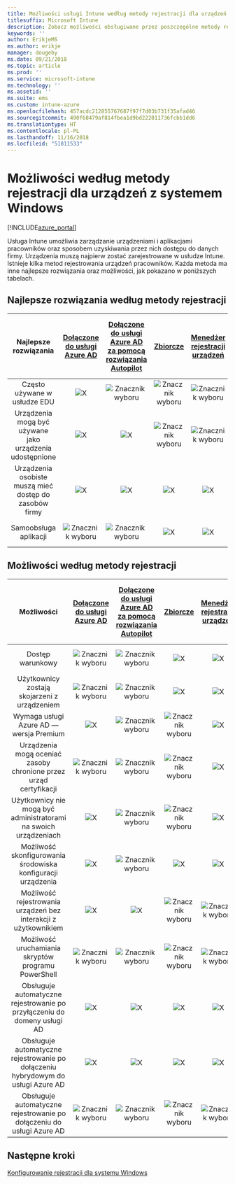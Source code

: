 ```yaml
---
title: Możliwości usługi Intune według metody rejestracji dla urządzeń z systemem Windows
titlesuffix: Microsoft Intune
description: Zobacz możliwości obsługiwane przez poszczególne metody rejestracji dla urządzeń z systemem Windows.
keywords: ''
author: ErikjeMS
ms.author: erikje
manager: dougeby
ms.date: 09/21/2018
ms.topic: article
ms.prod: ''
ms.service: microsoft-intune
ms.technology: ''
ms.assetid: ''
ms.suite: ems
ms.custom: intune-azure
ms.openlocfilehash: 457acdc212855767687f97f7d03b731f35afad46
ms.sourcegitcommit: 490f68479af814fbea1d9bd222011736fcbb1dd6
ms.translationtype: HT
ms.contentlocale: pl-PL
ms.lasthandoff: 11/16/2018
ms.locfileid: "51811533"
---
```

# <a name="capabilities-by-enrollment-method-for-windows-devices"></a>Możliwości według metody rejestracji dla urządzeń z systemem Windows
[!INCLUDE[azure_portal](./includes/azure_portal.md)]

Usługa Intune umożliwia zarządzanie urządzeniami i aplikacjami pracowników oraz sposobem uzyskiwania przez nich dostępu do danych firmy. Urządzenia muszą najpierw zostać zarejestrowane w usłudze Intune. Istnieje kilka metod rejestrowania urządzeń pracowników. Każda metoda ma inne najlepsze rozwiązania oraz możliwości, jak pokazano w poniższych tabelach.

## <a name="best-practices-by-enrollment-method"></a>Najlepsze rozwiązania według metody rejestracji
| **Najlepsze rozwiązania** | **[Dołączone do usługi Azure AD](windows-enroll.md#enable-windows-10-automatic-enrollment)**|**[Dołączone do usługi Azure AD za pomocą rozwiązania Autopilot](enrollment-autopilot.md)** |**[Zbiorcze](windows-bulk-enroll.md)**|**[Menedżer rejestracji urządzeń](device-enrollment-manager-enroll.md)** | **[„Przynieś własne urządzenie” (BYOD, Bring Your Own Device)](device-enrollment.md#bring-your-own-device)** | **[GPO](https://docs.microsoft.com/windows/client-management/mdm/enroll-a-windows-10-device-automatically-using-group-policy)** |
|:---:|:---:|:---:|:---:|:---:|:---:|:---:|
|Często używane w usłudze EDU|![X](media/xmark.png)|![Znacznik wyboru](media/checkmark.png)|![Znacznik wyboru](media/checkmark.png)|![Znacznik wyboru](media/checkmark.png)|![X](media/xmark.png)|![X](media/xmark.png)|
|Urządzenia mogą być używane jako urządzenia udostępnione|![X](media/xmark.png)|![X](media/xmark.png)|![Znacznik wyboru](media/checkmark.png)|![Znacznik wyboru](media/checkmark.png)|![X](media/xmark.png)|![X](media/xmark.png)|
|Urządzenia osobiste muszą mieć dostęp do zasobów firmy|![X](media/xmark.png)|![X](media/xmark.png)|![X](media/xmark.png)|![X](media/xmark.png)|![Znacznik wyboru](media/checkmark.png)|![X](media/xmark.png)|
|Samoobsługa aplikacji|![Znacznik wyboru](media/checkmark.png)|![Znacznik wyboru](media/checkmark.png)|![X](media/xmark.png)|![X](media/xmark.png)|![Znacznik wyboru](media/checkmark.png)|![Znacznik wyboru](media/checkmark.png)|

## <a name="capabilities-by-enrollment-method"></a>Możliwości według metody rejestracji

| **Możliwości** | **[Dołączone do usługi Azure AD](windows-enroll.md#enable-windows-10-automatic-enrollment)**|**[Dołączone do usługi Azure AD za pomocą rozwiązania Autopilot](enrollment-autopilot.md)** |**[Zbiorcze](windows-bulk-enroll.md)**|**[Menedżer rejestracji urządzeń](device-enrollment-manager-enroll.md)** | **[„Przynieś własne urządzenie” (BYOD, Bring Your Own Device)](device-enrollment.md#bring-your-own-device)** | **[GPO](https://docs.microsoft.com/windows/client-management/mdm/enroll-a-windows-10-device-automatically-using-group-policy)** |
|:---:|:---:|:---:|:---:|:---:|:---:|:---:|
|Dostęp warunkowy                                      |![Znacznik wyboru](media/checkmark.png)|![Znacznik wyboru](media/checkmark.png)|![X](media/xmark.png)|![X](media/xmark.png)|![Znacznik wyboru](media/checkmark.png)|![Znacznik wyboru](media/checkmark.png)|
|Użytkownicy zostają skojarzeni z urządzeniem                    |![Znacznik wyboru](media/checkmark.png)|![Znacznik wyboru](media/checkmark.png)|![X](media/xmark.png)|![X](media/xmark.png)|![Znacznik wyboru](media/checkmark.png)|![Znacznik wyboru](media/checkmark.png)|
|Wymaga usługi Azure AD — wersja Premium                               |![X](media/xmark.png)|![Znacznik wyboru](media/checkmark.png)|![Znacznik wyboru](media/checkmark.png)|![X](media/xmark.png)|![X](media/xmark.png)|![Znacznik wyboru](media/checkmark.png)|
|Urządzenia mogą oceniać zasoby chronione przez urząd certyfikacji             |![Znacznik wyboru](media/checkmark.png)|![Znacznik wyboru](media/checkmark.png)|![Znacznik wyboru](media/checkmark.png)|![X](media/xmark.png)|![Znacznik wyboru](media/checkmark.png)|![Znacznik wyboru](media/checkmark.png)|
|Użytkownicy nie mogą być administratorami na swoich urządzeniach               |![X](media/xmark.png)|![Znacznik wyboru](media/checkmark.png)|![Znacznik wyboru](media/checkmark.png)|![X](media/xmark.png)|![X](media/xmark.png)|![X](media/xmark.png)|
|Możliwość skonfigurowania środowiska konfiguracji urządzenia        |![X](media/xmark.png)|![Znacznik wyboru](media/checkmark.png)|![X](media/xmark.png)|![X](media/xmark.png)|![X](media/xmark.png)|![X](media/xmark.png)|
|Możliwość rejestrowania urządzeń bez interakcji z użytkownikiem      |![X](media/xmark.png)|![X](media/xmark.png)|![Znacznik wyboru](media/checkmark.png)|![Znacznik wyboru](media/checkmark.png)|![X](media/xmark.png)|![Znacznik wyboru](media/checkmark.png)|
|Możliwość uruchamiania skryptów programu PowerShell                       |![Znacznik wyboru](media/checkmark.png)|![Znacznik wyboru](media/checkmark.png)|![Znacznik wyboru](media/checkmark.png)|![Znacznik wyboru](media/checkmark.png)|![X](media/xmark.png)|![X](media/xmark.png)| 
|Obsługuje automatyczne rejestrowanie po przyłączeniu do domeny usługi AD      |![X](media/xmark.png)|![X](media/xmark.png)|![X](media/xmark.png)|![X](media/xmark.png)|![X](media/xmark.png)|![Znacznik wyboru](media/checkmark.png)|
|Obsługuje automatyczne rejestrowanie po dołączeniu hybrydowym do usługi Azure AD|![X](media/xmark.png)|![X](media/xmark.png)|![X](media/xmark.png)|![X](media/xmark.png)|![X](media/xmark.png)|![Znacznik wyboru](media/checkmark.png)|
|Obsługuje automatyczne rejestrowanie po dołączeniu do usługi Azure AD       |![Znacznik wyboru](media/checkmark.png)|![Znacznik wyboru](media/checkmark.png)|![Znacznik wyboru](media/checkmark.png)|![Znacznik wyboru](media/checkmark.png)|![Znacznik wyboru](media/checkmark.png)|![X](media/xmark.png)|

## <a name="next-steps"></a>Następne kroki

[Konfigurowanie rejestracji dla systemu Windows](windows-enroll.md)

